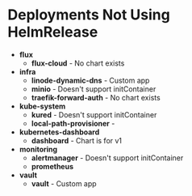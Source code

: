 # Deployments Not Using HelmRelease

- **flux**
    - **flux-cloud** - No chart exists
- **infra**
    - **linode-dynamic-dns** - Custom app
    - **minio** - Doesn't support initContainer
    - **traefik-forward-auth** - No chart exists
- **kube-system**
    - **kured** - Doesn't support initContainer
    - **local-path-provisioner** -
- **kubernetes-dashboard**
    - **dashboard** - Chart is for v1
- **monitoring**
    - **alertmanager** - Doesn't support initContainer
    - **prometheus**
- **vault**
    - **vault** - Custom app


